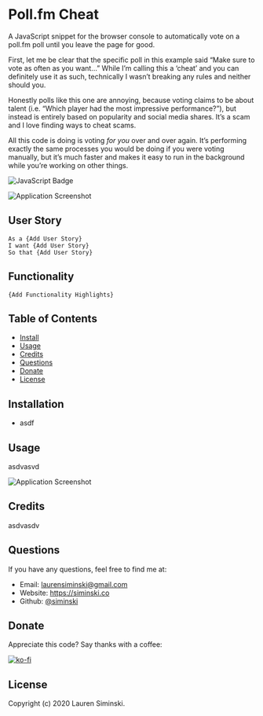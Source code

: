 # Poll.fm Cheat
A JavaScript snippet for the browser console to automatically vote on a poll.fm poll until you leave the page for good.

First, let me be clear that the specific poll in this example said “Make sure to vote as often as you want…” While I’m calling this a ‘cheat’ and you can definitely use it as such, technically I wasn’t breaking any rules and neither should you.

Honestly polls like this one are annoying, because voting claims to be about talent (i.e. “Which player had the most impressive performance?”), but instead is entirely based on popularity and social media shares. It’s a scam and I love finding ways to cheat scams.

All this code is doing is voting *for you* over and over again. It’s performing exactly the same processes you would be doing if you were voting manually, but it’s much faster and makes it easy to run in the background while you’re working on other things.

![JavaScript Badge](https://img.shields.io/badge/-JavaScript-539436)  

![Application Screenshot](img/full.gif)


## User Story
```
As a {Add User Story}
I want {Add User Story}
So that {Add User Story}
```


## Functionality
```
{Add Functionality Highlights}
```


## Table of Contents 
* [Install](#installation)
* [Usage](#usage)    
* [Credits](#credits) 
* [Questions](#questions) 
* [Donate](#donate)
* [License](#license) 


## Installation
* asdf


## Usage 
asdvasvd

![Application Screenshot](asdv)    


## Credits
asdvasdv 


## Questions
If you have any questions, feel free to find me at:
* Email: laurensiminski@gmail.com
* Website: https://siminski.co
* Github: [@siminski](https://github.com/siminski)


## Donate
Appreciate this code? Say thanks with a coffee:

[![ko-fi](https://www.ko-fi.com/img/githubbutton_sm.svg)](https://ko-fi.com/W7W21YVJJ)


## License
Copyright (c) 2020 Lauren Siminski.